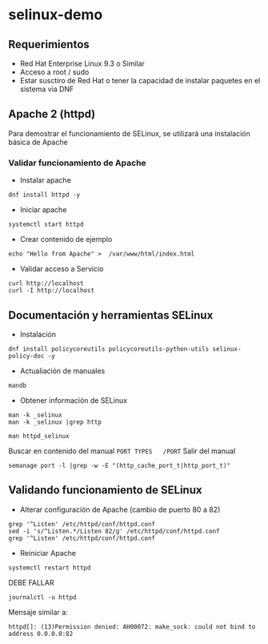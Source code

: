 # selinux-demo

## Requerimientos

* Red Hat Enterprise Linux 9.3 o Similar
* Acceso a root / sudo
* Estar susctiro de Red Hat o tener la capacidad de instalar paquetes en el sistema via DNF 

## Apache 2 (httpd)

Para demostrar el funcionamiento de SELinux, se utilizará una instalación básica de Apache

### Validar funcionamiento de Apache


* Instalar apache
```
dnf install httpd -y
```
* Iniciar apache
```
systemctl start httpd
```
* Crear contenido de ejemplo

```
echo "Hello from Apache" >  /var/www/html/index.html
```

* Validar acceso a Servicio
```
curl http://localhost
curl -I http://localhost

```

## Documentación y herramientas SELinux

* Instalación

```
dnf install policycoreutils policycoreutils-python-utils selinux-policy-doc -y
```
* Actualiación de manuales
```
mandb
```
* Obtener información de SELinux
```
man -k _selinux
man -k _selinux |grep http
```
```
man httpd_selinux
```

Buscar en contenido del manual ```PORT TYPES   /PORT```
Salir del manual

```
semanage port -l |grep -w -E "(http_cache_port_t|http_port_t)"
```


## Validando funcionamiento de SELinux

* Alterar configuración de Apache (cambio de puerto 80 a 82)
```
grep '^Listen' /etc/httpd/conf/httpd.conf
sed -i 's/^Listen.*/Listen 82/g' /etc/httpd/conf/httpd.conf
grep '^Listen' /etc/httpd/conf/httpd.conf
```
* Reiniciar Apache

```
systemctl restart httpd 
```

DEBE FALLAR
```
journalctl -u httpd
```

Mensaje similar a:
```
httpd[]: (13)Permission denied: AH00072: make_sock: could not bind to address 0.0.0.0:82
```



